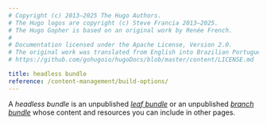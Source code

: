 ```yaml
---
# Copyright (c) 2013–2025 The Hugo Authors.
# The Hugo logos are copyright (c) Steve Francia 2013–2025.
# The Hugo Gopher is based on an original work by Renée French.
#
# Documentation licensed under the Apache License, Version 2.0.
# The original work was translated from English into Brazilian Portuguese.
# https://github.com/gohugoio/hugoDocs/blob/master/content/LICENSE.md

title: headless bundle
reference: /content-management/build-options/
---
```


A _headless bundle_ is an unpublished [_leaf bundle_](g) or an unpublished [_branch bundle_](g) whose content and resources you can include in other pages.
